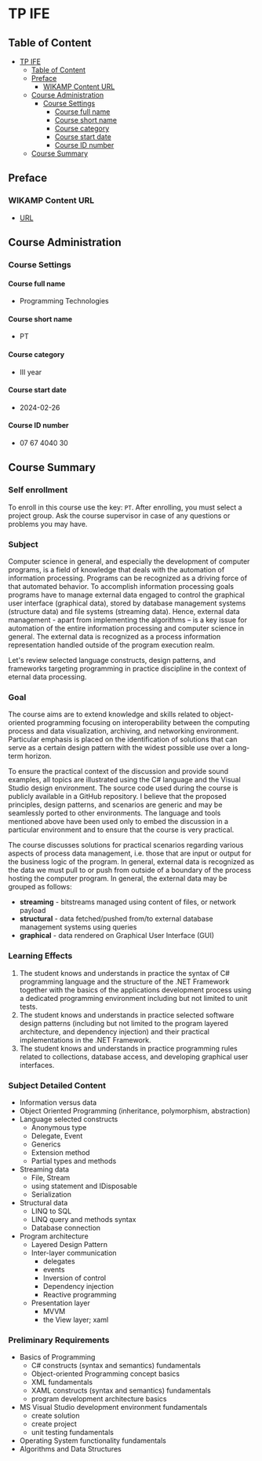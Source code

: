 # TP IFE

## Table of Content

- [TP IFE](#tp-ife)
  - [Table of Content](#table-of-content)
  - [Preface](#preface)
    - [WIKAMP Content URL](#wikamp-content-url)
  - [Course Administration](#course-administration)
    - [Course Settings](#course-settings)
      - [Course full name](#course-full-name)
      - [Course short name](#course-short-name)
      - [Course category](#course-category)
      - [Course start date](#course-start-date)
      - [Course ID number](#course-id-number)
  - [Course Summary](#course-summary)


## Preface

### WIKAMP Content URL

- [URL](https://ife.edu.p.lodz.pl/course/view.php?id=224)

## Course Administration

### Course Settings

#### Course full name

- Programming Technologies

#### Course short name

- PT

#### Course category

- III year

#### Course start date

- 2024-02-26

#### Course ID number

- 07 67 4040 30

## Course Summary

### Self enrollment

To enroll in this course use the key: `PT`. After enrolling, you must select a project group. Ask the course supervisor in case of any questions or problems you may have.

### Subject

Computer science in general, and especially the development of computer programs, is a field of knowledge that deals with the automation of information processing. Programs can be recognized as a driving force of that automated behavior. To accomplish information processing goals programs have to manage external data engaged to control the graphical user interface (graphical data), stored by database management systems (structure data) and file systems (streaming data).  Hence, external data management - apart from implementing the algorithms – is a key issue for automation of the entire information processing and computer science in general. The external data is recognized as a process information representation handled outside of the program execution realm.

Let's review selected language constructs, design patterns, and frameworks targeting programming in practice discipline in the context of eternal data processing.

### Goal

The course aims are to extend knowledge and skills related to object-oriented programming focusing on interoperability between the computing process and data visualization, archiving, and networking environment. Particular emphasis is placed on the identification of solutions that can serve as a certain design pattern with the widest possible use over a long-term horizon.

To ensure the practical context of the discussion and provide sound examples, all topics are illustrated using the C# language and the Visual Studio design environment. The source code used during the course is publicly available in a GitHub repository. I believe that the proposed principles, design patterns, and scenarios are generic and may be seamlessly ported to other environments. The language and tools mentioned above have been used only to embed the discussion in a particular environment and to ensure that the course is very practical.

The course discusses solutions for practical scenarios regarding various aspects of process data management, i.e. those that are input or output for the business logic of the program. In general, external data is recognized as the data we must pull to or push from outside of a boundary of the process hosting the computer program. In general, the external data may be grouped as follows:

- **streaming** - bitstreams managed using content of files, or network payload
- **structural** - data fetched/pushed from/to external database management systems using queries
- **graphical** - data rendered on Graphical User Interface (GUI)

### Learning Effects

1. The student knows and understands in practice the syntax of C# programming language and the structure of the .NET Framework together with the basics of the applications development process using a dedicated programming environment including but not limited to unit tests.
1. The student knows and understands in practice selected software design patterns (including but not limited to the program layered architecture, and dependency injection) and their practical implementations in the .NET Framework.
1. The student knows and understands in practice programming rules related to collections, database access, and developing graphical user interfaces.

### Subject Detailed Content

- Information versus data
- Object Oriented Programming (inheritance, polymorphism, abstraction)
- Language selected constructs
  - Anonymous type
  - Delegate, Event
  - Generics
  - Extension method
  - Partial types and methods
- Streaming data
  - File, Stream
  - using statement and IDisposable
  - Serialization
- Structural data
  - LINQ to SQL
  - LINQ query and methods syntax
  - Database connection
- Program architecture
  - Layered Design Pattern
  - Inter-layer communication
    - delegates
    - events
    - Inversion of control
    - Dependency injection
    - Reactive programming
  - Presentation layer
    - MVVM
    - the View layer; xaml

### Preliminary Requirements

- Basics of Programming
  - C# constructs (syntax and semantics) fundamentals
  - Object-oriented Programming concept basics
  - XML fundamentals
  - XAML constructs (syntax and semantics) fundamentals
  - program development architecture basics
- MS Visual Studio development environment fundamentals
  - create solution
  - create project
  - unit testing  fundamentals
- Operating System functionality fundamentals
- Algorithms and Data Structures
